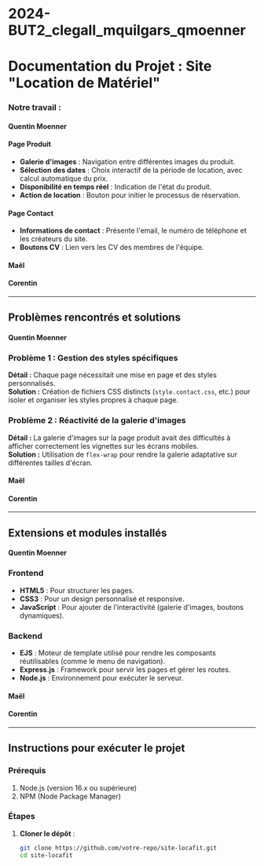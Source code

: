 # 2024-BUT2_clegall_mquilgars_qmoenner

# Documentation du Projet : Site "Location de Matériel"


### Notre travail :

#### Quentin Moenner

#### Page Produit
- **Galerie d'images** : Navigation entre différentes images du produit.
- **Sélection des dates** : Choix interactif de la période de location, avec calcul automatique du prix.
- **Disponibilité en temps réel** : Indication de l'état du produit.
- **Action de location** : Bouton pour initier le processus de réservation.

#### Page Contact
- **Informations de contact** : Présente l'email, le numéro de téléphone et les créateurs du site.
- **Boutons CV** : Lien vers les CV des membres de l'équipe.


#### Maël 



#### Corentin




---

## Problèmes rencontrés et solutions

#### Quentin Moenner

### Problème 1 : Gestion des styles spécifiques
**Détail :** Chaque page nécessitait une mise en page et des styles personnalisés.  
**Solution :** Création de fichiers CSS distincts (`style.contact.css`, etc.) pour isoler et organiser les styles propres à chaque page.

### Problème 2 : Réactivité de la galerie d'images
**Détail :** La galerie d'images sur la page produit avait des difficultés à afficher correctement les vignettes sur les écrans mobiles.  
**Solution :** Utilisation de `flex-wrap` pour rendre la galerie adaptative sur différentes tailles d'écran.


#### Maël



#### Corentin



---

## Extensions et modules installés

#### Quentin Moenner

### Frontend
- **HTML5** : Pour structurer les pages.
- **CSS3** : Pour un design personnalisé et responsive.
- **JavaScript** : Pour ajouter de l'interactivité (galerie d'images, boutons dynamiques).

### Backend
- **EJS** : Moteur de template utilisé pour rendre les composants réutilisables (comme le menu de navigation).
- **Express.js** : Framework pour servir les pages et gérer les routes.
- **Node.js** : Environnement pour exécuter le serveur.


#### Maël



#### Corentin



---

## Instructions pour exécuter le projet

### Prérequis
1. Node.js (version 16.x ou supérieure)
2. NPM (Node Package Manager)

### Étapes

1. **Cloner le dépôt** :
   ```bash
   git clone https://github.com/votre-repo/site-locafit.git
   cd site-locafit
